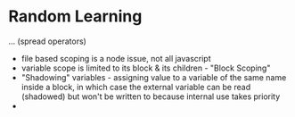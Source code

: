 # Random Learning

... (spread operators)

- file based scoping is a node issue, not all javascript
- variable scope is limited to its block & its children - "Block Scoping"
- "Shadowing" variables - assigning value to a variable of the same name inside a block, in which case the external variable can be read (shadowed) but won't be written to because internal use takes priority
-
